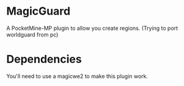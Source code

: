 # MagicGuard
A PocketMine-MP plugin to allow you create regions. (Trying to port worldguard from pc)
# Dependencies
You'll need to use a magicwe2 to make this plugin work.
